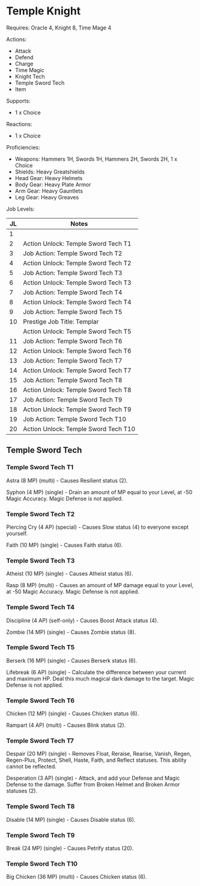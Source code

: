 # Temple Knight

Requires: Oracle 4, Knight 8, Time Mage 4

Actions:

- Attack
- Defend
- Charge
- Time Magic
- Knight Tech
- Temple Sword Tech
- Item

Supports:

- 1 x Choice

Reactions:

- 1 x Choice

Proficiencies:

- Weapons: Hammers 1H, Swords 1H, Hammers 2H, Swords 2H, 1 x Choice
- Shields: Heavy Greatshields
- Head Gear: Heavy Helmets
- Body Gear: Heavy Plate Armor
- Arm Gear: Heavy Gauntlets
- Leg Gear: Heavy Greaves

Job Levels:

| JL | Notes |
| --- | --- |
| 1 | 
| 2 | Action Unlock: Temple Sword Tech T1
| 3 | Job Action: Temple Sword Tech T2
| 4 | Action Unlock: Temple Sword Tech T2
| 5 | Job Action: Temple Sword Tech T3
| 6 | Action Unlock: Temple Sword Tech T3
| 7 | Job Action: Temple Sword Tech T4
| 8 | Action Unlock: Temple Sword Tech T4
| 9 | Job Action: Temple Sword Tech T5
| 10 | Prestige Job Title: Templar
|    | Action Unlock: Temple Sword Tech T5
| 11 | Job Action: Temple Sword Tech T6
| 12 | Action Unlock: Temple Sword Tech T6
| 13 | Job Action: Temple Sword Tech T7
| 14 | Action Unlock: Temple Sword Tech T7
| 15 | Job Action: Temple Sword Tech T8
| 16 | Action Unlock: Temple Sword Tech T8
| 17 | Job Action: Temple Sword Tech T9
| 18 | Action Unlock: Temple Sword Tech T9
| 19 | Job Action: Temple Sword Tech T10
| 20 | Action Unlock: Temple Sword Tech T10

## Temple Sword Tech

### Temple Sword Tech T1

Astra (8 MP) (multi) - Causes Resilient status (2).

Syphon (4 MP) (single) - Drain an amount of MP equal to your Level, at -50 Magic Accuracy. Magic Defense is not applied.

### Temple Sword Tech T2

Piercing Cry (4 AP) (special) - Causes Slow status (4) to everyone except yourself.

Faith (10 MP) (single) - Causes Faith status (6).

### Temple Sword Tech T3

Atheist (10 MP) (single) - Causes Atheist status (6).

Rasp (8 MP) (multi) - Causes an amount of MP damage equal to your Level, at -50 Magic Accuracy. Magic Defense is not applied.

### Temple Sword Tech T4

Discipline (4 AP) (self-only) - Causes Boost Attack status (4).

Zombie (14 MP) (single) - Causes Zombie status (8).

### Temple Sword Tech T5

Berserk (16 MP) (single) - Causes Berserk status (6).

Lifebreak (6 AP) (single) - Calculate the difference between your current and maximum HP. Deal this much magical dark damage to the target. Magic Defense is not applied.

### Temple Sword Tech T6

Chicken (12 MP) (single) - Causes Chicken status (6).

Rampart (4 AP) (multi) - Causes Blink status (2).

### Temple Sword Tech T7

Despair (20 MP) (single) - Removes Float, Reraise, Rearise, Vanish, Regen, Regen-Plus, Protect, Shell, Haste, Faith, and Reflect statuses. This ability cannot be reflected.

Desperation (3 AP) (single) - Attack, and add your Defense and Magic Defense to the damage. Suffer from Broken Helmet and Broken Armor statuses (2).

### Temple Sword Tech T8

Disable (14 MP) (single) - Causes Disable status (6).

### Temple Sword Tech T9

Break (24 MP) (single) - Causes Petrify status (20).

### Temple Sword Tech T10

Big Chicken (36 MP) (multi) - Causes Chicken status (6).
